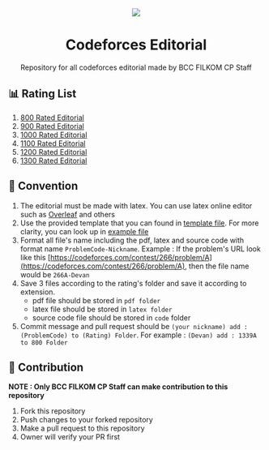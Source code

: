 <div align="center">
<img src="https://assets.codeforces.com/users/kguseva/comments/cf.png"/>
<h1>Codeforces Editorial</h1>
Repository for all codeforces editorial made by BCC FILKOM CP Staff
</div>


## 📊 Rating List

1. [800 Rated Editorial](./0800/)
2. [900 Rated Editorial](./0900/)
3. [1000 Rated Editorial](./1000/)
4. [1100 Rated Editorial](./1100/)
5. [1200 Rated Editorial](./1200/)
6. [1300 Rated Editorial](./1300/)

## 📝 Convention

1. The editorial must be made with latex. You can use latex online editor such as [Overleaf](https://www.overleaf.com/project) and others
2. Use the provided template that you can found in [template file](./template/template.tex). For more clarity, you can look up in [example file](./template/example.tex)
3. Format all file's name including the pdf, latex and source code with format name ```ProblemCode-Nickname```. Example : If the problem's URL look like this [https://codeforces.com/contest/266/problem/A](https://codeforces.com/contest/266/problem/A), then the file name would be ```266A-Devan```
4. Save 3 files according to the rating's folder and save it according to extension.
    - pdf file should be stored in ```pdf folder```
    - latex file should be stored in ```latex folder```
    - source code file should be stored in ```code``` folder
5. Commit message and pull request should be ```(your nickname) add : (ProblemCode) to (Rating) Folder```. For example : ```(Devan) add : 1339A to 800 Folder```

## 🙌 Contribution

**NOTE : Only BCC FILKOM CP Staff can make contribution to this repository**

1. Fork this repository
2. Push changes to your forked repository
3. Make a pull request to this repository
4. Owner will verify your PR first


